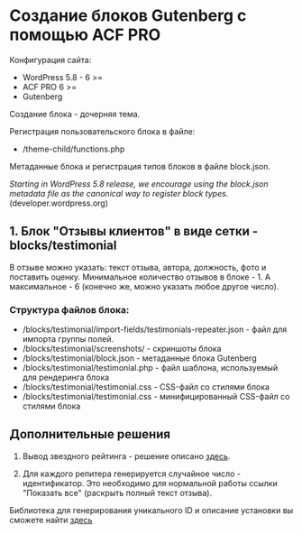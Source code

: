 # Создание блоков Gutenberg с помощью ACF PRO

Конфигурация сайта:
- WordPress 5.8 - 6 >=
- ACF PRO 6 >=
- Gutenberg

Создание блока - дочерняя тема.

Регистрация пользовательского блока в файле:
- /theme-child/functions.php

Метаданные блока и регистрация типов блоков в файле block.json.

*Starting in WordPress 5.8 release, we encourage using the block.json metadata file as the canonical way to register block types.* (developer.wordpress.org)

## 1. Блок "Отзывы клиентов" в виде сетки - blocks/testimonial

В отзыве можно указать: текст отзыва, автора, должность, фото и поставить оценку.
Минимальное количество отзывов в блоке - 1. А максимальное - 6 (конечно же, можно указать любое другое число).

### Структура файлов блока:

- /blocks/testimonial/import-fields/testimonials-repeater.json - файл для импорта группы полей.
- /blocks/testimonial/screenshots/ - скриншоты блока
- /blocks/testimonial/block.json - метаданные блока Gutenberg
- /blocks/testimonial/testimonial.php - файл шаблона, используемый для рендеринга блока
- /blocks/testimonial/testimonial.css - CSS-файл со стилями блока
- /blocks/testimonial/testimonial.css - минифицированный CSS-файл со стилями блока

## Дополнительные решения

1. Вывод звездного рейтинга - решение описано [здесь](https://github.com/Dizer7/wp_star_rating).

2. Для каждого репитера генерируется случайное число - идентификатор. Это необходимо для нормальной работы ссылки "Показать все" (раскрыть полный текст отзыва).

Библиотека для генерирования уникального ID и описание установки вы сможете найти [здесь](https://github.com/Dizer7/ACF-Unique-ID-Field)